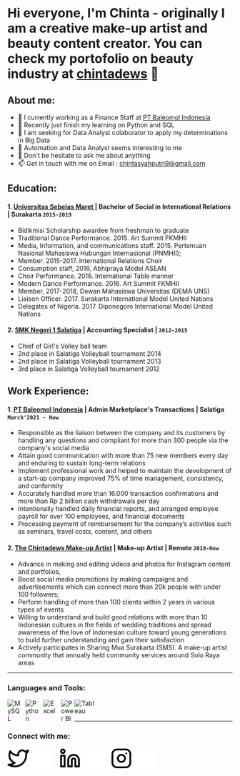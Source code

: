# Hi everyone, I'm Chinta - originally I am a creative make-up artist and beauty content creator. You can check my portofolio on beauty industry at [chintadews](https://www.instagram.com/chintadews/) 👋
## About me:
- 🔭 I currently working as a Finance Staff at [PT Baleomol Indonesia](https://baleomol.com/)
- 🌱 Recently just finish my learning on Python and SQL
- 👯 I am seeking for Data Analyst colaborator to apply my determinations in Big Data
- 🤔 Automation and Data Analyst seems interesting to me
- 💬 Don't be hesitate to ask me about anything
- 📫 Get in touch with me on Email : chintasyahputri9@gmail.com

## Education:

#### 1. [Universitas Sebelas Maret ]([https://www.ugm.ac.id](https://uns.ac.id/)) | Bachelor of Social in International Relations | Surakarta `2015-2019`
  - Bidikmisi Scholarship awardee from freshman to graduate
  - Traditional Dance Performance. 2015. Art Summit FKMHII
  - Media, Information, and communications staff. 2015. Pertemuan Nasional Mahasiswa Hubungan Internasional (PNMHII);
  - Member. 2015-2017. International Relations Choir
  - Consumption staff, 2016, Abhipraya Model ASEAN
  - Choir Performance. 2016. International Table manner
  - Modern Dance Performance. 2016. Art Summit FKMHII
  - Member, 2017-2018, Dewan Mahasiswa Universitas (DEMA UNS)
  - Liaison Officer. 2017. Surakarta International Model United Nations
  - Delegates of Nigeria. 2017. Diponegoro International Model United Nations
 #### 2. [SMK Negeri 1 Salatiga](https://smkn1salatiga.sch.id/web/) | Accounting Specialist | `2012-2015`
   - Chief of Girl's Volley ball team
   - 2nd place in Salatiga Volleyball tournament 2014
   - 2nd place in Salatiga Volleyball tournament 2013
   - 3rd place in Salatiga Volleyball tournament 2012

## Work Experience:
#### 1. [PT Baleomol Indonesia](https://baleomol.com/) | Admin Marketplace's Transactions | Salatiga `March'2021 - Now`
   - Responsible as the liaison between the company and its customers by handling any questions and compliant for more than 300 people via the company's social media
   - Attain good communication with more than 75 new members every day and enduring to sustain long-term relations
   - Implement professional work and helped to maintain the development of a start-up company improved 75% of time management, consistency, and conformity
   - Accurately handled more than 16.000 transaction confirmations and more than Rp 2 billion cash withdrawals per day
   - Intentionally handled daily financial reports, and arranged employee payroll for over 100 employees, and financial documents
   - Processing payment of reimbursement for the company’s activities such as seminars, travel costs, content, and others

#### 2. [The Chintadews Make-up Artist](https://www.instagram.com/thechintadews/) | Make-up Artist | Remote `2018-Now`
   - Advance in making and editing videos and photos for Instagram content and portfolios, 
   - Boost social media promotions by making campaigns and advertisements which can connect more than 20k people with under 100 followers; 
   - Perform handling of more than 100 clients within 2 years in various types of events
   - Willing to understand and build good relations with more than 10 Indonesian cultures in the fields of wedding traditions and spread awareness of the love of Indonesian culture toward young generations to build further understanding and gain their satisfaction
   - Actively participates in Sharing Mua Surakarta (SMS). A make-up artist community that annually held community services around Solo Raya areas
---

### Languages and Tools:

[<img align="left" alt="MySQL" width="30px" src="https://cdn.jsdelivr.net/gh/devicons/devicon/icons/mysql/mysql-original.svg" style="padding-right:10px;" />][webdev]
[<img align="left" alt="Python" width="30px" src="https://upload.wikimedia.org/wikipedia/commons/thumb/c/c3/Python-logo-notext.svg/110px-Python-logo-notext.svg.png?20100317150552" style="padding-right:10px;" />][webdev]
[<img align="left" alt="Excel" width="30px" src="https://is2-ssl.mzstatic.com/image/thumb/Purple126/v4/a8/fd/5a/a8fd5a84-c6f1-355f-3b9f-6e86598efaa3/XCEL.png/1200x630bb.png" style="padding-right:10px;" />][webdev]
[<img align="left" alt="Power BI" width="30px" src="https://powerbi.microsoft.com/pictures/application-logos/svg/powerbi.svg" style="padding-right:0px;" />][webdev]
[<img align="left" alt="Tableau" width="50px" src="https://logos-world.net/wp-content/uploads/2021/10/Tableau-Symbol.png" style="padding-right:10px;" />][webdev]

<br />
<br />

---
### Connect with me:

[![website](./img/twitter-light.svg)](https://twitter.com/vincentwwidyan#gh-light-mode-only)
[![website](./img/twitter-dark.svg)](https://twitter.com/vincentwwidyan#gh-dark-mode-only)
&nbsp;&nbsp;
[![website](./img/linkedin-light.svg)](https://www.linkedin.com/in/chintadews#gh-light-mode-only)
[![website](./img/linkedin-dark.svg)](https://www.linkedin.com/in/chintadews#gh-dark-mode-only)
&nbsp;&nbsp;
[![website](./img/instagram-light.svg)](https://www.instagram.com/chintadews/#gh-light-mode-only)
[![website](./img/instagram-dark.svg)](https://www.instagram.com/chintadews/#gh-dark-mode-only)



[webdev]: https://github.com/chintadews/
